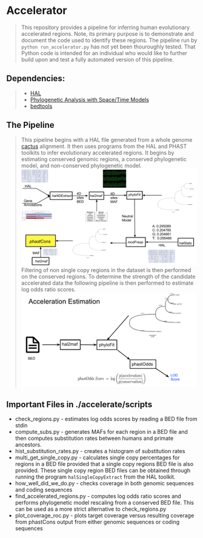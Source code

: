 # Accelerator
> This repository provides a pipeline for inferring human evolutionary accelerated regions. Note, its primary purpose is to demonstrate and document the code used to identify these regions. The pipeline run by `python run_accelerator.py` has not yet been thouroughly tested. That Python code is intended for an individual who would like to further build upon and test a fully automated version of this pipeline. 

## Dependencies:
> * [HAL](https://github.com/ComparativeGenomicsToolkit/hal) 
> * [Phylogenetic Analysis with Space/Time Models](http://compgen.cshl.edu/phast/) 
> * [bedtools](http://bedtools.readthedocs.io/en/latest/content/bedtools-suite.html)

## The Pipeline
> This pipeline begins with a HAL file generated from a whole genome [cactus](https://github.com/ComparativeGenomicsToolkit/cactus) alignment. It then uses programs from the HAL and PHAST toolkits to infer evolutionary accelerated regions. It begins by estimating conserved genomic regions, a conserved phylogenetic model, and non-conserved phylogenetic model.  
![Alt text](./img/conserved_pipeline.png)
Filtering of non single copy regions in the dataset is then performed on the conserved regions. To determine the strength of the candidate accelerated data the following pipeline is then performed to estimate log odds ratio scores.
![Alt text](./img/acceleration.png)
## Important Files in ./accelerate/scripts
* check_regions.py  - estimates log odds scores by reading a BED file from stdin
* compute_subs.py - generates MAFs for each region in a BED file and then computes substitution rates between humans and primate ancestors. 
* hist_substitution_rates.py - creates a histogram of substitution rates
* multi_get_single_copy.py - calculates single copy percentages for regions in a BED file provided that a single copy regions BED file is also provided. These single copy region BED files can be obtained through running the program `halSingleCopyExtract` from the HAL toolkit.
* how_well_did_we_do.py - checks coverage in both genomic sequences and coding sequences
* find_accelerated_regions.py - computes log odds ratio scores and performs phylogenetic model rescaling from a conserved BED file. This can be used as a more strict alternative to check_regions.py
* plot_coverage_roc.py - plots target coverage versus resulting coverage from phastCons output from  either genomic sequences or coding sequences 
